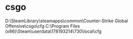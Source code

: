 # csgo
D:\SteamLibrary\steamapps\common\Counter-Strike Global Offensive\csgo\cfg
C:\Program Files (x86)\Steam\userdata\178193214\730\local\cfg
